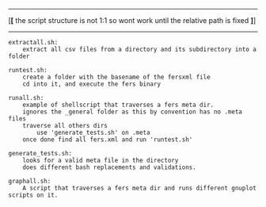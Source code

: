 *******************************************************************************************
[**[** the script structure is not 1:1 so wont work until the relative path is fixed **]**]
*******************************************************************************************

	extractall.sh:
		extract all csv files from a directory and its subdirectory into a folder
		
	runtest.sh:
		create a folder with the basename of the fersxml file
		cd into it, and execute the fers binary
		
	runall.sh:
		example of shellscript that traverses a fers meta dir.
		ignores the _general folder as this by convention has no .meta files
		traverse all others dirs
			use 'generate_tests.sh' on .meta 
		once done find all fers.xml and run 'runtest.sh'
		
	generate_tests.sh:
		looks for a valid meta file in the directory
		does different bash replacements and validations.
		
	graphall.sh:
		A script that traverses a fers meta dir and runs different gnuplot scripts on it.
		